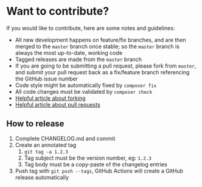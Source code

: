 # Want to contribute?

If you would like to contribute, here are some notes and guidelines:

- All new development happens on feature/fix branches, and are then merged to the `master` branch once stable; so the `master` branch is always the most up-to-date, working code
- Tagged releases are made from the `master` branch
- If you are going to be submitting a pull request, please fork from `master`, and submit your pull request back as a fix/feature branch referencing the GitHub issue number
- Code style might be automatically fixed by `composer fix`
- All code changes must be validated by `composer check`
- [Helpful article about forking](https://help.github.com/articles/fork-a-repo/ "Forking a GitHub repository")
- [Helpful article about pull requests](https://help.github.com/articles/using-pull-requests/ "Pull Requests")

## How to release

1. Complete CHANGELOG.md and commit
2. Create an annotated tag
   1. `git tag -a 1.2.3`
   2. Tag subject must be the version number, eg: `1.2.3`
   3. Tag body must be a copy-paste of the changelog entries
3. Push tag with `git push --tags`, GitHub Actions will create a GitHub release automatically
